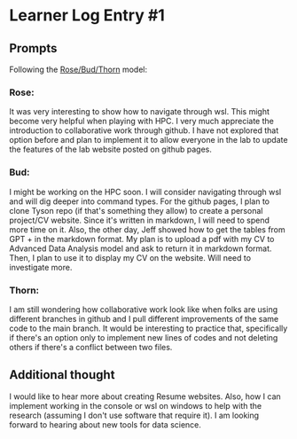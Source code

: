 # Learner Log Entry #1 

## Prompts
Following the [Rose/Bud/Thorn](https://www.panoramaed.com/blog/rose-bud-thorn-activity-and-worksheet#:~:text=%22Rose%2C%20Bud%2C%20Thorn%22%20is%20a%20mindful%20design%2D,day%2C%20week%2C%20or%20month.) model:

### Rose:
It was very interesting to show how to navigate through wsl. This might become very helpful when playing with HPC. I very much appreciate the introduction to collaborative work through github. I have not explored that option before and plan to implement it to allow everyone in the lab to update the features of the lab website posted on github pages. 

### Bud: 
I might be working on the HPC soon.  I will consider navigating through wsl and will dig deeper into command types. For the github pages, I plan to clone Tyson repo (if that's something they allow) to create a personal project/CV website. Since it's written in markdown, I will need to spend more time on it. Also, the other day, Jeff showed how to get the tables from GPT + in the markdown format. My plan is to upload a pdf with my CV to Advanced Data Analysis model and ask to return it in markdown format. Then, I plan to use it to display my CV on the website. Will need to investigate more.  

### Thorn: 
I am still wondering how collaborative work look like when folks are using different branches in github and I pull different improvements of the same code to the main branch. It would be interesting to practice that, specifically if there's an option only to implement new lines of codes and not deleting others if there's a conflict between two files.  

## Additional thought
I would like to hear more about creating Resume websites. Also, how I can implement working in the console or wsl on windows to help with the research (assuming I don't use software that require it). I am looking forward to hearing about new tools for data science. 

